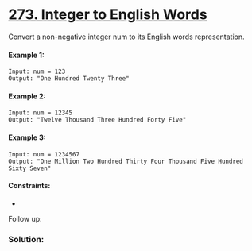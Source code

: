 ﻿# [273. Integer to English Words](https://leetcode.com/problems/integer-to-english-words)

Convert a non-negative integer num to its English words representation.

#### Example 1:
```
Input: num = 123
Output: "One Hundred Twenty Three"
``` 

#### Example 2:
```
Input: num = 12345
Output: "Twelve Thousand Three Hundred Forty Five"
``` 

#### Example 3:
```
Input: num = 1234567
Output: "One Million Two Hundred Thirty Four Thousand Five Hundred Sixty Seven"
```

#### Constraints:

-


Follow up: 

### Solution: